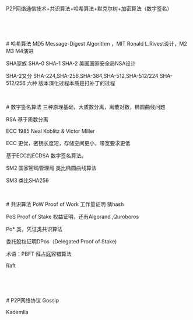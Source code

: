 P2P网络通信技术+共识算法+哈希算法+默克尔树+加密算法（数字签名）

​

​

\# 哈希算法
MD5 Message-Digest Algorithm ，MIT Ronald L.Rivest设计，M2 M3 M4演进

SHA家族 SHA-0 SHA-1 SHA-2 美国国家安全局NSA设计

SHA-2又分 SHA-224,SHA-256,SHA-384,SHA-512,SHA-512/224 SHA-512/256 六种 版本演化过程本质是打补丁的过程

​

\# 数字签名算法
三种原理基础，大质数分离，离散对数，椭圆曲线问题

RSA 基于质数分离

ECC 1985 Neal Koblitz & Victor Miller

ECC 更优，密钥长度短，存储空间更小，带宽要求更低

基于ECC的ECDSA 数字签名算法。

SM2 国家密码管理局 类比椭圆曲线算法

SM3 类比SHA256

​

\# 共识算法
PoW Proof of Work 工作量证明 猜hash

PoS Proof of Stake 权益证明，还有Algorand ,Quroboros

Po\* 类，凭证类共识算法

委托股权证明DPos（Delegated Proof of Stake)

术语：PBFT 拜占庭容错算法

Raft

​

​

\# P2P网络协议
Gossip

Kademlia